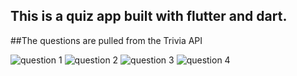 ## This is a quiz app built with flutter and dart.
##The questions are pulled from the Trivia API


![question 1](https://github.com/JohnM-Kahura/Quiz-App/blob/master/screenshots/1.png)
![question 2](https://github.com/JohnM-Kahura/Quiz-App/blob/master/screenshots/2.png)
![question 3](https://github.com/JohnM-Kahura/Quiz-App/blob/master/screenshots/3.png)
![question 4](https://github.com/JohnM-Kahura/Quiz-App/blob/master/screenshots/4.png)
